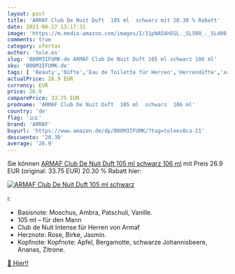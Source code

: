 ```yaml
---
layout: post
title: 'ARMAF Club De Nuit Duft  105 ml  schwarz mit 20.30 % Rabatt'
date: 2021-06-27 13:17:31
image: 'https://m.media-amazon.com/images/I/31pNA5AhEGL._SL500_._SL400_.jpg'
comments: true
category: ofertas
author: 'tole.es'
slug: 'B00M3IFUMK-de ARMAF Club De Nuit Duft 105 ml schwarz 106 ml'
sku: 'B00M3IFUMK-de'
tags: [ 'Beauty','Düfte','Eau de Toilette für Herren','Herrendüfte','armaf', ]
actualPrice: 26.9 EUR
currency: EUR
price: 26.9
comparePrice: 33.75 EUR
prodname: 'ARMAF Club De Nuit Duft  105 ml  schwarz  106 ml'
country: 'de'
flag: '🇩🇪'
brand: 'ARMAF'
buyurl: 'https://www.amazon.de/dp/B00M3IFUMK/?tag=tolees0ca-21'
descuento: '20.30'
average: '26.9'
---
```


Sie können [ARMAF Club De Nuit Duft  105 ml  schwarz  106 ml](https://www.amazon.de/dp/B00M3IFUMK/?tag=tolees0ca-21) mit Preis 26.9 EUR (original: 33.75 EUR) 20.30 % Rabatt hier:

[![ARMAF Club De Nuit Duft  105 ml  schwarz](https://m.media-amazon.com/images/I/31pNA5AhEGL._SL500_._SL400_.jpg)](https://www.amazon.de/dp/B00M3IFUMK/?tag=tolees0ca-21)

ℹ️:

- Basisnote: Moschus, Ambra, Patschuli, Vanille.
- 105 ml – für den Mann
- Club de Nuit Intense für Herren von Armaf
- Herznote: Rose, Birke, Jasmin.
- Kopfnote: Kopfnote: Apfel, Bergamotte, schwarze Johannisbeere, Ananas, Zitrone.

[🛒 Hier!!](https://www.amazon.de/dp/B00M3IFUMK/?tag=tolees0ca-21)
